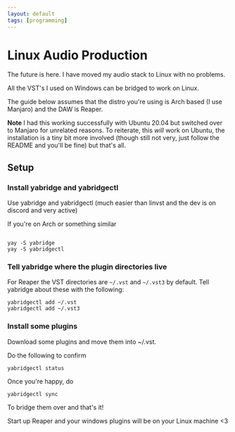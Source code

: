 ```yaml
---
layout: default
tags: [programming]
---
```


# Linux Audio Production

The future is here. I have moved my audio stack to Linux with no problems.

All the VST's I used on Windows can be bridged to work on Linux.

The guide below assumes that the distro you're using is Arch based (I use Manjaro) and the DAW is Reaper.

**Note** I had this working successfully with Ubuntu 20.04 but switched over to
Manjaro for unrelated reasons. To reiterate, this *will* work on Ubuntu, the
installation is a tiny bit more involved (though still not very, just follow
the README and you'll be fine) but that's all.

## Setup

### Install yabridge and yabridgectl

Use yabridge and yabridgectl (much easier than linvst and the dev is on discord
and very active)

If you're on Arch or something similar

```

yay -S yabridge
yay -S yabridgectl
```

### Tell yabridge where the plugin directories live

For Reaper the VST directories are `~/.vst` and `~/.vst3` by default. 
Tell yabridge about these with the following:

```
yabridgectl add ~/.vst
yabridgectl add ~/.vst3
```

### Install some plugins

Download some plugins and move them into ~/.vst.

Do the following to confirm

```
yabridgectl status
```

Once you're happy, do

```
yabridgectl sync
```

To bridge them over and that's it!

Start up Reaper and your windows plugins will be on your Linux machine <3
